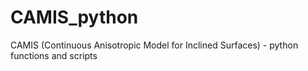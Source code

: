 # CAMIS_python
CAMIS (Continuous Anisotropic Model for Inclined Surfaces) - python functions and scripts
